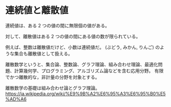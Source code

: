 # 連続値と離散値

連続値は、ある 2 つの値の間に無限個の値がある。

対して、離散値はある 2 つの値の間にある値の数が限られている。

例えば、整数は離散値だけど、小数は連続値だ。
(ぶどう, みかん, りんご) のような集合も離散値として扱える。

離散数学というと、集合論、整数論、グラフ理論、組み合わせ理論、最適化問題、計算幾何学、プログラミング、アルゴリズム論などを含む応用分野。
有限でかつ離散的な，非計量の分野を対象とする。

離散数学の基礎は組み合わせ論とグラフ理論。
https://ja.wikipedia.org/wiki/%E9%9B%A2%E6%95%A3%E6%95%B0%E5%AD%A6
